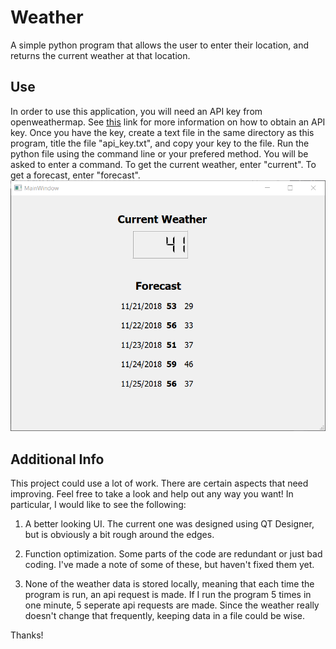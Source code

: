 # Weather
A simple python program that allows the user to enter their location, and returns the current weather at that location. 
## Use
In order to use this application, you will need an API key from openweathermap. See [this](https://openweathermap.org/api) link for more information on how to obtain an API key. 
Once you have the key, create a text file in the same directory as this program, title the file "api_key.txt", and copy your key to the file. 
Run the python file using the command line or your prefered method.
You will be asked to enter a command. To get the current weather, enter "current". To get a forecast, enter "forecast".
![Here is an example:](https://github.com/aaronpennington/Weather/blob/master/weather.png)
## Additional Info
This project could use a lot of work. There are certain aspects that need improving. Feel free to take a look and help out any way you want! In particular, I would like to see the following: 

1. A better looking UI. The current one was designed using QT Designer, but is obviously a bit rough around the edges. 

2. Function optimization. Some parts of the code are redundant or just bad coding. I've made a note of some of these, but haven't fixed them yet. 

3. None of the weather data is stored locally, meaning that each time the program is run, an api request is made. If I run the program 5 times in one minute, 5 seperate api requests are made. Since the weather really doesn't change that frequently, keeping data in a file could be wise. 

Thanks!

